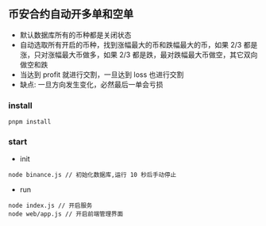 ## 币安合约自动开多单和空单
- 默认数据库所有的币种都是关闭状态
- 自动选取所有开启的币种，找到涨幅最大的币和跌幅最大的币，如果 2/3 都是涨，只对涨幅最大币做多，如果 2/3 都是跌，最对跌幅最大币做空，其它双向做空和跌
- 当达到 profit 就进行交割，一旦达到 loss 也进行交割
- 缺点: 一旦方向发生变化，必然最后一单会亏损


### install
```
pnpm install
```

### start

- init
```
node binance.js // 初始化数据库,运行 10 秒后手动停止
```

- run
```
node index.js // 开启服务
node web/app.js // 开启前端管理界面
```
